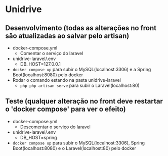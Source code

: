# Unidrive

## Desenvolvimento (todas as alterações no front são atualizadas ao salvar pelo artisan)
- docker-compose.yml
    - Comentar o serviço do laravel
- unidrive-laravel/.env
    - DB_HOST=127.0.0.1
- `docker compose up` para subir o MySQL(localhost:3306) e a Spring Boot(localhost:8080) pelo docker
- Rodar o comando estando na pasta unidrive-laravel
    - `php php artisan serve` para subir o Laravel(localhost:80)

## Teste (qualquer alteração no front deve restartar o 'docker compose' para ver o efeito)
- docker-compose.yml
    - Descomentar o serviço do laravel
- unidrive-laravel/.env
    - DB_HOST=spring
- `docker compose up` para subir o MySQL(localhost:3306), Spring Boot(localhost:8080) e o Laravel(localhost:80) pelo docker